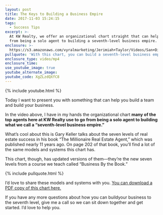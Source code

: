 ```yaml
---
layout: post
title: The Keys to Building a Business Empire
date: 2017-11-03 15:24:15
tags:
  - Success Tips
excerpt: >-
  At KW Realty, we offer an organizational chart straight that can help you go
  from being a solo agent to building a seventh-level business empire.
enclosure: >-
  https://s3.amazonaws.com/vyralmarketing/Jerimiah+Taylor/Videos/San+Diego/2017/Building+A+Team+-+San+Diego+Real+Estate+Career.mp4
pullquote: 'With this chart, you can build a seventh-level business empire too.'
enclosure_type: video/mp4
enclosure_time:
use_youtube_image: true
youtube_alternate_image:
youtube_code: XgZLzdQXfC8
---
```



{% include youtube.html %}

Today I want to present you with something that can help you build a team and build your business.

In the video above, I have in my hands the organizational chart **many of the top agents here at KW Realty use to go from being a solo agent to building what we call a “seventh-level business empire.”**

What’s cool about this is Gary Keller talks about the seven levels of real estate success in his book “The Millionaire Real Estate Agent,” which was published nearly 11 years ago. On page 202 of that book, you’ll find a lot of the same models and systems this chart has.

This chart, though, has updated versions of them—they’re the new seven levels from a course we teach called “Business By the Book.”

{% include pullquote.html %}

I’d love to share these models and systems with you. <a href="https://s3.amazonaws.com/vyralmarketing/Jerimiah+Taylor/Email+Assets/San+Diego+Recruiting/mrea+2.0+org+chart+.pdf" target="_blank">You can download a PDF copy of this chart here.</a>

If you have any more questions about how you can buildyour business to the seventh level, give me a call so we can sit down together and get started. I’d love to help you.